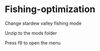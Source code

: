 # Fishing-optimization
Change stardew valley fishing mode

Unzip to the mods folder

Press f9 to open the menu
